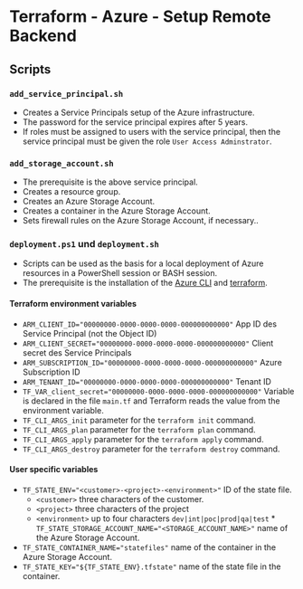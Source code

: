 # Terraform - Azure - Setup Remote Backend

## Scripts

### `add_service_principal.sh`
* Creates a Service Principals setup of the Azure infrastructure.
* The password for the service principal expires after 5 years.
* If roles must be assigned to users with the service principal, then the service principal must be given the role `User Access Adminstrator`.

### `add_storage_account.sh`
* The prerequisite is the above service principal.
* Creates a resource group.
* Creates an Azure Storage Account.
* Creates a container in the Azure Storage Account.
* Sets firewall rules on the Azure Storage Account, if necessary..

### `deployment.ps1` und `deployment.sh`
* Scripts can be used as the basis for a local deployment of Azure resources in a PowerShell session or BASH session.
* The prerequisite is the installation of the [Azure CLI](https://docs.microsoft.com/de-de/cli/azure/install-azure-cli) and [terraform](https://www.terraform.io/downloads).

#### Terraform environment variables
  * `ARM_CLIENT_ID="00000000-0000-0000-0000-000000000000"` App ID des Service Principal (not the Object ID)
  * `ARM_CLIENT_SECRET="00000000-0000-0000-0000-000000000000"` Client secret des Service Principals
  * `ARM_SUBSCRIPTION_ID="00000000-0000-0000-0000-000000000000"` Azure Subscription ID
  * `ARM_TENANT_ID="00000000-0000-0000-0000-000000000000"` Tenant ID
  * `TF_VAR_client_secret="00000000-0000-0000-0000-000000000000"` Variable is declared in the file `main.tf` and Terraform reads the value from the environment variable.
  * `TF_CLI_ARGS_init` parameter for the `terraform init` command.
  * `TF_CLI_ARGS_plan` parameter for the `terraform plan` command.
  * `TF_CLI_ARGS_apply` parameter for the `terraform apply` command.
  * `TF_CLI_ARGS_destroy` parameter for the `terraform destroy` command.

#### User specific variables
  * `TF_STATE_ENV="<customer>-<project>-<environment>"` ID of the state file.
    * `<customer>` three characters of the customer.
    * `<project>` three characters of the project
    * `<environment>` up to four characters `dev|int|poc|prod|qa|test`  * `TF_STATE_STORAGE_ACCOUNT_NAME="<STORAGE_ACCOUNT_NAME>"` name of the Azure Storage Account.
  * `TF_STATE_CONTAINER_NAME="statefiles"` name of the container in the Azure Storage Account.
  * `TF_STATE_KEY="${TF_STATE_ENV}.tfstate"` name of the state file in the container.
